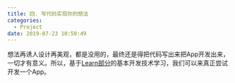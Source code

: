 ```yaml
---
title: 四. 写代码实现你的想法
categories:
  - Project
date: 2019-07-23 10:59:49
---
```


想法再诱人设计再美观，都是没用的，最终还是得把代码写出来把App开发出来，一切才有意义。所以，基于[Learn部分](/categories/learn/)的基本开发技术学习，我们可以来真正尝试开发一个App。
